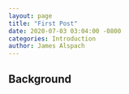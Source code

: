 ```yaml
---
layout: page
title: "First Post"
date: 2020-07-03 03:04:00 -0800
categories: Introduction
author: James Alspach
---
```


## Background
